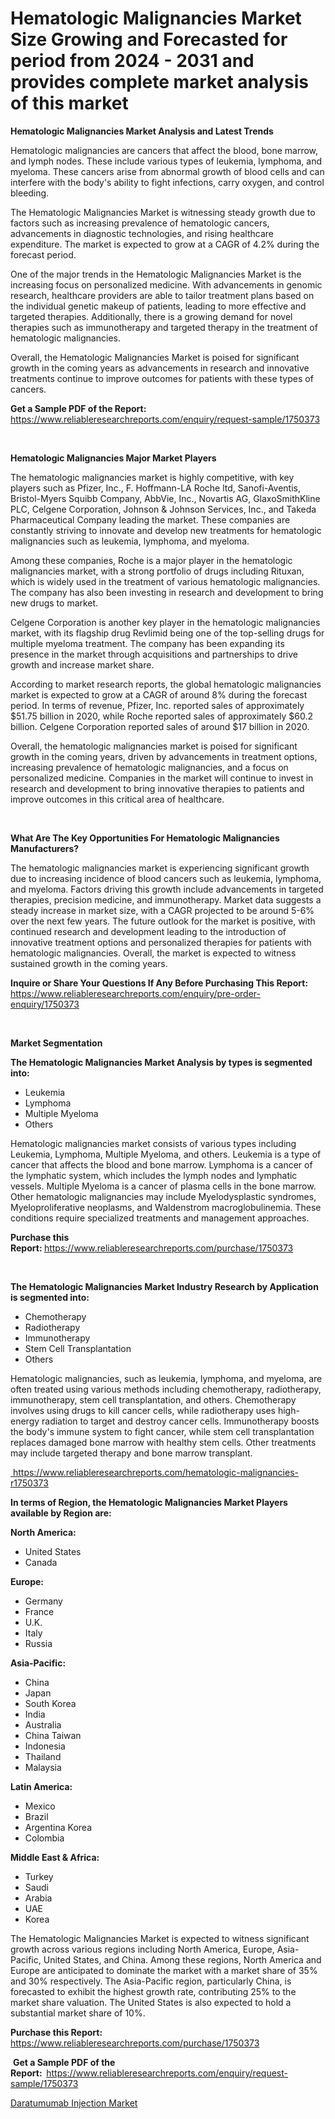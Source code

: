 <p><h1>Hematologic Malignancies Market Size Growing and Forecasted for period from 2024 - 2031 and provides complete market analysis of this market</h1></p><p><strong>Hematologic Malignancies Market Analysis and Latest Trends</strong></p>
<p><p>Hematologic malignancies are cancers that affect the blood, bone marrow, and lymph nodes. These include various types of leukemia, lymphoma, and myeloma. These cancers arise from abnormal growth of blood cells and can interfere with the body's ability to fight infections, carry oxygen, and control bleeding.</p><p>The Hematologic Malignancies Market is witnessing steady growth due to factors such as increasing prevalence of hematologic cancers, advancements in diagnostic technologies, and rising healthcare expenditure. The market is expected to grow at a CAGR of 4.2% during the forecast period.</p><p>One of the major trends in the Hematologic Malignancies Market is the increasing focus on personalized medicine. With advancements in genomic research, healthcare providers are able to tailor treatment plans based on the individual genetic makeup of patients, leading to more effective and targeted therapies. Additionally, there is a growing demand for novel therapies such as immunotherapy and targeted therapy in the treatment of hematologic malignancies.</p><p>Overall, the Hematologic Malignancies Market is poised for significant growth in the coming years as advancements in research and innovative treatments continue to improve outcomes for patients with these types of cancers.</p></p>
<p><strong>Get a Sample PDF of the Report:&nbsp;</strong> <a href="https://www.reliableresearchreports.com/enquiry/request-sample/1750373">https://www.reliableresearchreports.com/enquiry/request-sample/1750373</a></p>
<p>&nbsp;</p>
<p><strong>Hematologic Malignancies Major Market Players</strong></p>
<p><p>The hematologic malignancies market is highly competitive, with key players such as Pfizer, Inc., F. Hoffmann-LA Roche ltd, Sanofi-Aventis, Bristol-Myers Squibb Company, AbbVie, Inc., Novartis AG, GlaxoSmithKline PLC, Celgene Corporation, Johnson & Johnson Services, Inc., and Takeda Pharmaceutical Company leading the market. These companies are constantly striving to innovate and develop new treatments for hematologic malignancies such as leukemia, lymphoma, and myeloma.</p><p>Among these companies, Roche is a major player in the hematologic malignancies market, with a strong portfolio of drugs including Rituxan, which is widely used in the treatment of various hematologic malignancies. The company has also been investing in research and development to bring new drugs to market.</p><p>Celgene Corporation is another key player in the hematologic malignancies market, with its flagship drug Revlimid being one of the top-selling drugs for multiple myeloma treatment. The company has been expanding its presence in the market through acquisitions and partnerships to drive growth and increase market share.</p><p>According to market research reports, the global hematologic malignancies market is expected to grow at a CAGR of around 8% during the forecast period. In terms of revenue, Pfizer, Inc. reported sales of approximately $51.75 billion in 2020, while Roche reported sales of approximately $60.2 billion. Celgene Corporation reported sales of around $17 billion in 2020.</p><p>Overall, the hematologic malignancies market is poised for significant growth in the coming years, driven by advancements in treatment options, increasing prevalence of hematologic malignancies, and a focus on personalized medicine. Companies in the market will continue to invest in research and development to bring innovative therapies to patients and improve outcomes in this critical area of healthcare.</p></p>
<p>&nbsp;</p>
<p><strong>What Are The Key Opportunities For Hematologic Malignancies Manufacturers?</strong></p>
<p><p>The hematologic malignancies market is experiencing significant growth due to increasing incidence of blood cancers such as leukemia, lymphoma, and myeloma. Factors driving this growth include advancements in targeted therapies, precision medicine, and immunotherapy. Market data suggests a steady increase in market size, with a CAGR projected to be around 5-6% over the next few years. The future outlook for the market is positive, with continued research and development leading to the introduction of innovative treatment options and personalized therapies for patients with hematologic malignancies. Overall, the market is expected to witness sustained growth in the coming years.</p></p>
<p><strong>Inquire or Share Your Questions If Any Before Purchasing This Report:</strong> <a href="https://www.reliableresearchreports.com/enquiry/pre-order-enquiry/1750373">https://www.reliableresearchreports.com/enquiry/pre-order-enquiry/1750373</a></p>
<p>&nbsp;</p>
<p><strong>Market Segmentation</strong></p>
<p><strong>The Hematologic Malignancies Market Analysis by types is segmented into:</strong></p>
<p><ul><li>Leukemia</li><li>Lymphoma</li><li>Multiple Myeloma</li><li>Others</li></ul></p>
<p><p>Hematologic malignancies market consists of various types including Leukemia, Lymphoma, Multiple Myeloma, and others. Leukemia is a type of cancer that affects the blood and bone marrow. Lymphoma is a cancer of the lymphatic system, which includes the lymph nodes and lymphatic vessels. Multiple Myeloma is a cancer of plasma cells in the bone marrow. Other hematologic malignancies may include Myelodysplastic syndromes, Myeloproliferative neoplasms, and Waldenstrom macroglobulinemia. These conditions require specialized treatments and management approaches.</p></p>
<p><strong>Purchase this Report:&nbsp;</strong><a href="https://www.reliableresearchreports.com/purchase/1750373">https://www.reliableresearchreports.com/purchase/1750373</a></p>
<p>&nbsp;</p>
<p><strong>The Hematologic Malignancies Market Industry Research by Application is segmented into:</strong></p>
<p><ul><li>Chemotherapy</li><li>Radiotherapy</li><li>Immunotherapy</li><li>Stem Cell Transplantation</li><li>Others</li></ul></p>
<p><p>Hematologic malignancies, such as leukemia, lymphoma, and myeloma, are often treated using various methods including chemotherapy, radiotherapy, immunotherapy, stem cell transplantation, and others. Chemotherapy involves using drugs to kill cancer cells, while radiotherapy uses high-energy radiation to target and destroy cancer cells. Immunotherapy boosts the body's immune system to fight cancer, while stem cell transplantation replaces damaged bone marrow with healthy stem cells. Other treatments may include targeted therapy and bone marrow transplant.</p></p>
<p><a href="https://www.reliableresearchreports.com/hematologic-malignancies-r1750373">&nbsp;https://www.reliableresearchreports.com/hematologic-malignancies-r1750373</a></p>
<p><strong>In terms of Region, the Hematologic Malignancies Market Players available by Region are:</strong></p>
<p>
    <p> <strong> North America: </strong>
        <ul>
            <li>United States</li>
            <li>Canada</li>
        </ul>
        </p> 
    <p> <strong> Europe: </strong>
        <ul>
            <li>Germany</li>
            <li>France</li>
            <li>U.K.</li>
            <li>Italy</li>
            <li>Russia</li>
        </ul>
        </p> 
    <p> <strong> Asia-Pacific: </strong>
        <ul>
            <li>China</li>
            <li>Japan</li>
            <li>South Korea</li>
            <li>India</li>
            <li>Australia</li>
            <li>China Taiwan</li>
            <li>Indonesia</li>
            <li>Thailand</li>
            <li>Malaysia</li>
        </ul>
        </p> 
    <p> <strong> Latin America: </strong>
        <ul>
            <li>Mexico</li>
            <li>Brazil</li>
            <li>Argentina Korea</li>
            <li>Colombia</li>
        </ul>
        </p> 
    <p> <strong> Middle East & Africa: </strong>
        <ul>
            <li>Turkey</li>
            <li>Saudi</li>
            <li>Arabia</li>
            <li>UAE</li>
            <li>Korea</li>
        </ul>
    </p>
    </p>
<p><p>The Hematologic Malignancies Market is expected to witness significant growth across various regions including North America, Europe, Asia-Pacific, United States, and China. Among these regions, North America and Europe are anticipated to dominate the market with a market share of 35% and 30% respectively. The Asia-Pacific region, particularly China, is forecasted to exhibit the highest growth rate, contributing 25% to the market share valuation. The United States is also expected to hold a substantial market share of 10%.</p></p>
<p><strong>Purchase this Report: </strong><a href="https://www.reliableresearchreports.com/purchase/1750373">https://www.reliableresearchreports.com/purchase/1750373</a></p>
<p>&nbsp;<strong>Get a Sample PDF of the Report:&nbsp;&nbsp;</strong><a href="https://www.reliableresearchreports.com/enquiry/request-sample/1750373">https://www.reliableresearchreports.com/enquiry/request-sample/1750373</a></p>
<p><strong></strong></p>
<p><p><a href="https://github.com/ofpaqrof92/Market-Research-Report-List-1/blob/main/daratumumab-injection-market.md">Daratumumab Injection Market</a></p></p>
